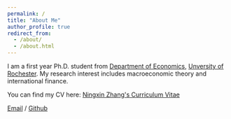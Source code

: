```yaml
---
permalink: /
title: "About Me"
author_profile: true
redirect_from: 
  - /about/
  - /about.html
---
```


I am a first year Ph.D. student from [Department of Economics](https://www.sas.rochester.edu/eco/index.html), [Unversity of Rochester](https://www.rochester.edu/). My research interest includes macroeconomic theory and international finance.

You can find my CV here: [Ningxin Zhang's Curriculum Vitae](../assets/Curriculum_Vitae.pdf)

[Email](nzhang27@us.rochester.edu) / [Github](https://github.com/znx19)

